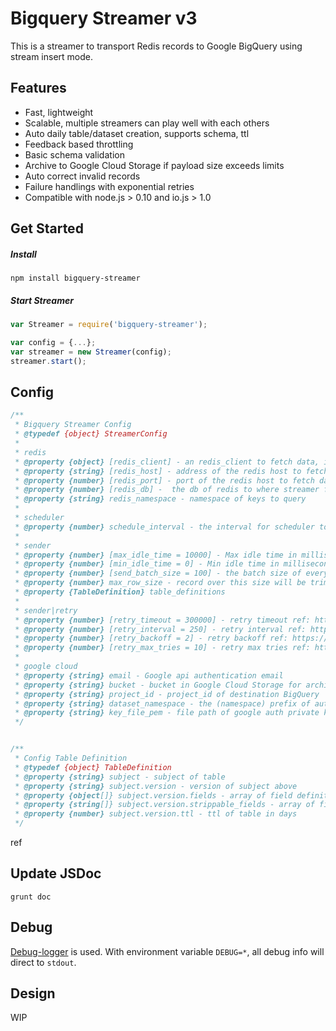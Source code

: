 # Bigquery Streamer v3

This is a streamer to transport Redis records to Google BigQuery using stream insert mode.

## Features
* Fast, lightweight
* Scalable, multiple streamers can play well with each others
* Auto daily table/dataset creation, supports schema, ttl
* Feedback based throttling
* Basic schema validation
* Archive to Google Cloud Storage if payload size exceeds limits
* Auto correct invalid records
* Failure handlings with exponential retries
* Compatible with node.js > 0.10 and io.js > 1.0



## Get Started

##### Install
```
npm install bigquery-streamer
```

##### Start Streamer
```js
var Streamer = require('bigquery-streamer');

var config = {...};
var streamer = new Streamer(config);
streamer.start();
```
## Config
```js
/**
 * Bigquery Streamer Config
 * @typedef {object} StreamerConfig
 *
 * redis
 * @property {object} [redis_client] - an redis_client to fetch data, if this is provided, redis_port and redis_host would be ignored.
 * @property {string} [redis_host] - address of the redis host to fetch data.
 * @property {number} [redis_port] - port of the redis host to fetch data.
 * @property {number} [redis_db] -  the db of redis to where streamer fetch data from.
 * @property {string} redis_namespace - namespace of keys to query
 *
 * scheduler
 * @property {number} schedule_interval - the interval for scheduler to scan new keys
 *
 * sender
 * @property {number} [max_idle_time = 10000] - Max idle time in millisecond for a sender to wait before next fetch
 * @property {number} [min_idle_time = 0] - Min idle time in millisecond for a sender to wait before next fetch
 * @property {number} [send_batch_size = 100] - the batch size of every BigQuery stream insert
 * @property {number} max_row_size - record over this size will be trimmed and archived to GCS
 * @property {TableDefinition} table_definitions
 *
 * sender|retry
 * @property {number} [retry_timeout = 300000] - retry timeout ref: https://github.com/jut-io/bluebird-retry/
 * @property {number} [retry_interval = 250] - retry interval ref: https://github.com/jut-io/bluebird-retry/
 * @property {number} [retry_backoff = 2] - retry backoff ref: https://github.com/jut-io/bluebird-retry/
 * @property {number} [retry_max_tries = 10] - retry max tries ref: https://github.com/jut-io/bluebird-retry/
 *
 * google cloud
 * @property {string} email - Google api authentication email
 * @property {string} bucket - bucket in Google Cloud Storage for archive
 * @property {string} project_id - project_id of destination BigQuery
 * @property {string} dataset_namespace - the (namespace) prefix of auto created datasets
 * @property {string} key_file_pem - file path of google auth private key pem file
 */


/**
 * Config Table Definition
 * @typedef {object} TableDefinition
 * @property {string} subject - subject of table
 * @property {string} subject.version - version of subject above
 * @property {object[]} subject.version.fields - array of field definitions, ref: https://cloud.google.com/bigquery/loading-data-into-bigquery
 * @property {string[]} subject.version.strippable_fields - array of fields which will be stripped when the item size is greater than max_row_size
 * @property {number} subject.version.ttl - ttl of table in days
 */
```
ref

## Update JSDoc
```
grunt doc

```

## Debug
[Debug-logger](https://www.npmjs.com/package/debug-logger) is used. With environment variable `DEBUG=*`, all debug info will direct to `stdout`.

## Design
WIP



